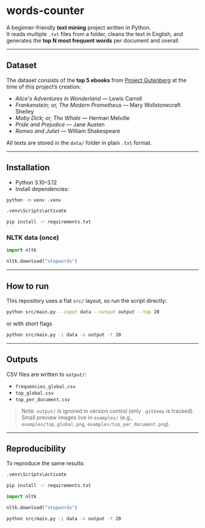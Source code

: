 # words-counter

A beginner-friendly **text mining** project written in Python.  
It reads multiple `.txt` files from a folder, cleans the text in English, and generates the **top N most frequent words** per document and overall.

---

## Dataset

The dataset consists of the **top 5 ebooks** from [Project Gutenberg](https://www.gutenberg.org) at the time of this project’s creation:

- *Alice's Adventures in Wonderland* — Lewis Carroll  
- *Frankenstein; or, The Modern Prometheus* — Mary Wollstonecraft Shelley  
- *Moby Dick; or, The Whale* — Herman Melville  
- *Pride and Prejudice* — Jane Austen  
- *Romeo and Juliet* — William Shakespeare  

All texts are stored in the `data/` folder in plain `.txt` format.

---

## Installation

- Python 3.10–3.12
- Install dependencies:

```bash
python -m venv .venv
```

```bash
.venv\Scripts\activate
```

```bash
pip install -r requirements.txt
```

### NLTK data (once)

```python
import nltk
```

```python
nltk.download("stopwords")
```

---

## How to run

This repository uses a flat `src/` layout, so run the script directly:

```bash
python src/main.py --input data --output output --top 20
```


 or with short flags


```bash
python src/main.py -i data -o output -t 20
```

---

## Outputs

CSV files are written to `output/`:

- `frequencies_global.csv`
- `top_global.csv`
- `top_per_document.csv`

> Note: `output/` is ignored in version control (only `.gitkeep` is tracked).  
> Small preview images live in `examples/` (e.g., `examples/top_global.png`, `examples/top_per_document.png`).

---

## Reproducibility

To reproduce the same results:

```bash
.venv\Scripts\activate
```

```bash
pip install -r requirements.txt
```

```python
import nltk
```

```python
nltk.download("stopwords")
```

```bash
python src/main.py -i data -o output -t 20
```
